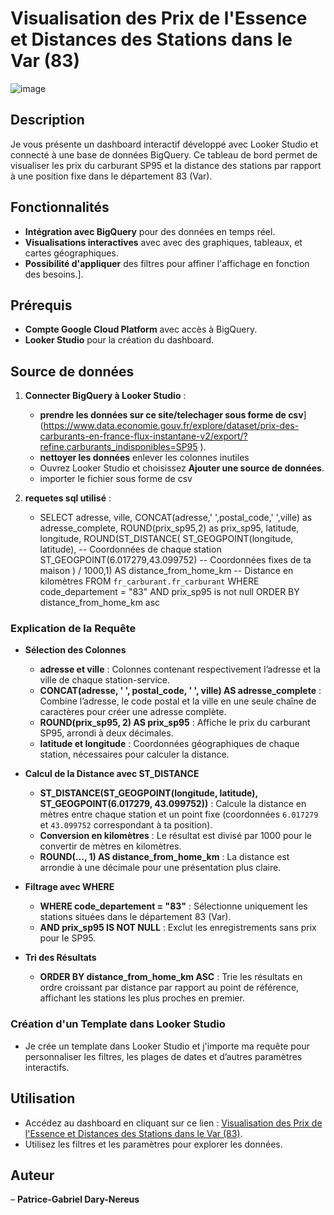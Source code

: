 # Visualisation des Prix de l'Essence et Distances des Stations dans le Var (83)
![image](https://github.com/user-attachments/assets/1f42f172-f84d-40b2-9c1d-06c0462984d5)

## Description
Je vous présente un dashboard interactif développé avec Looker Studio et connecté à une base de données BigQuery. Ce tableau de bord permet de visualiser les prix du carburant SP95 et la distance des stations par rapport à une position fixe dans le département 83 (Var).

## Fonctionnalités
- **Intégration avec BigQuery** pour des données en temps réel.
- **Visualisations interactives** avec avec des graphiques, tableaux, et cartes géographiques.
- **Possibilité d'appliquer** des filtres pour affiner l'affichage en fonction des besoins.].

## Prérequis
- **Compte Google Cloud Platform** avec accès à BigQuery.
- **Looker Studio** pour la création du dashboard.

## Source de données
1. **Connecter BigQuery à Looker Studio** :
   - **prendre les données sur ce site/telechager sous forme de csv**](https://www.data.economie.gouv.fr/explore/dataset/prix-des-carburants-en-france-flux-instantane-v2/export/?refine.carburants_indisponibles=SP95 ).
   - **nettoyer les données** enlever les colonnes inutiles
   -  Ouvrez Looker Studio et choisissez **Ajouter une source de données**.
   - importer le fichier sous forme de csv

2. **requetes sql utilisé** :
   - SELECT
  adresse,
  ville,
  CONCAT(adresse,' ',postal_code,' ',ville) as adresse_complete,
  ROUND(prix_sp95,2) as prix_sp95,
  latitude,
  longitude,
  ROUND(ST_DISTANCE(
    ST_GEOGPOINT(longitude, latitude),  -- Coordonnées de chaque station
    ST_GEOGPOINT(6.017279,43.099752)  -- Coordonnées fixes de ta maison
  ) / 1000,1) AS distance_from_home_km  -- Distance en kilomètres
FROM `fr_carburant.fr_carburant`
WHERE code_departement = "83"
AND prix_sp95 is not null 
ORDER BY distance_from_home_km asc

### Explication de la Requête

- **Sélection des Colonnes**
  - **adresse et ville** : Colonnes contenant respectivement l’adresse et la ville de chaque station-service.
  - **CONCAT(adresse, ' ', postal_code, ' ', ville) AS adresse_complete** : Combine l’adresse, le code postal et la ville en une seule chaîne de caractères pour créer une adresse complète.
  - **ROUND(prix_sp95, 2) AS prix_sp95** : Affiche le prix du carburant SP95, arrondi à deux décimales.
  - **latitude et longitude** : Coordonnées géographiques de chaque station, nécessaires pour calculer la distance.

- **Calcul de la Distance avec ST_DISTANCE**
  - **ST_DISTANCE(ST_GEOGPOINT(longitude, latitude), ST_GEOGPOINT(6.017279, 43.099752))** : Calcule la distance en mètres entre chaque station et un point fixe (coordonnées `6.017279` et `43.099752` correspondant à ta position).
  - **Conversion en kilomètres** : Le résultat est divisé par 1000 pour le convertir de mètres en kilomètres.
  - **ROUND(..., 1) AS distance_from_home_km** : La distance est arrondie à une décimale pour une présentation plus claire.

- **Filtrage avec WHERE**
  - **WHERE code_departement = "83"** : Sélectionne uniquement les stations situées dans le département 83 (Var).
  - **AND prix_sp95 IS NOT NULL** : Exclut les enregistrements sans prix pour le SP95.

- **Tri des Résultats**
  - **ORDER BY distance_from_home_km ASC** : Trie les résultats en ordre croissant par distance par rapport au point de référence, affichant les stations les plus proches en premier.

### Création d'un Template dans Looker Studio
- Je crée un template dans Looker Studio et j'importe ma requête pour personnaliser les filtres, les plages de dates et d’autres paramètres interactifs.

## Utilisation
- Accédez au dashboard en cliquant sur ce lien : [Visualisation des Prix de l'Essence et Distances des Stations dans le Var (83)](https://lookerstudio.google.com/reporting/50dbca1b-bc75-47e3-9b2a-81f24a34586d/page/7u2FE).
- Utilisez les filtres et les paramètres pour explorer les données.

## Auteur
– **Patrice-Gabriel Dary-Nereus**




